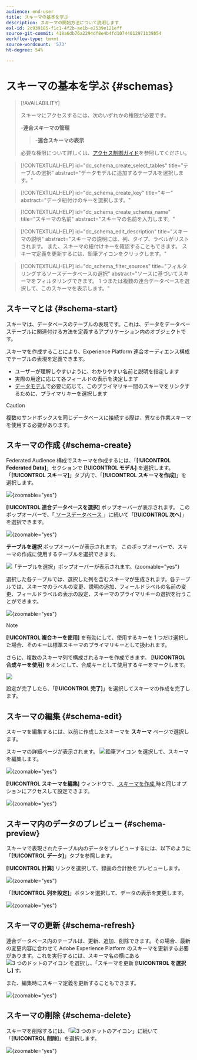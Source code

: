 ```yaml
---
audience: end-user
title: スキーマの基本を学ぶ
description: スキーマの開始方法について説明します
exl-id: 2c939185-f1c1-4f2b-ae1b-e2539e121eff
source-git-commit: 418a6db76a2294df8e4b4fd10744012971b39b54
workflow-type: tm+mt
source-wordcount: '573'
ht-degree: 54%

---
```


# スキーマの基本を学ぶ {#schemas}

>[!AVAILABILITY]
>
>スキーマにアクセスするには、次のいずれかの権限が必要です。
>
>-**連合スキーマの管理**
>>-**連合スキーマの表示**
>
>必要な権限について詳しくは、[アクセス制御ガイド](/help/governance-privacy-security/access-control.md)を参照してください。

>[!CONTEXTUALHELP]
>id="dc_schema_create_select_tables"
>title="テーブルの選択"
>abstract="データモデルに追加するテーブルを選択します。"

>[!CONTEXTUALHELP]
>id="dc_schema_create_key"
>title="キー"
>abstract="データ紐付けのキーを選択します。"

>[!CONTEXTUALHELP]
>id="dc_schema_create_schema_name"
>title="スキーマの名前"
>abstract="スキーマの名前を入力します。"

>[!CONTEXTUALHELP]
>id="dc_schema_edit_description"
>title="スキーマの説明"
>abstract="スキーマの説明には、列、タイプ、ラベルがリストされます。 また、スキーマの紐付けキーを確認することもできます。 スキーマ定義を更新するには、鉛筆アイコンをクリックします。"

>[!CONTEXTUALHELP]
>id="dc_schema_filter_sources"
>title="フィルタリングするソースデータベースの選択"
>abstract="ソースに基づいてスキーマをフィルタリングできます。 1 つまたは複数の連合データベースを選択して、このスキーマを表示します。"

## スキーマとは {#schema-start}

スキーマは、データベースのテーブルの表現です。これは、データをデータベーステーブルに関連付ける方法を定義するアプリケーション内のオブジェクトです。

スキーマを作成することにより、Experience Platform 連合オーディエンス構成でテーブルの表現を定義できます。

* ユーザーが理解しやすいように、わかりやすい名前と説明を指定します
* 実際の用途に応じて各フィールドの表示を決定します
* [データモデル](../data-management/gs-models.md#data-model-start)で必要に応じて、このプライマリキー間のスキーマをリンクするために、プライマリキーを選択します

>[!CAUTION]
>
>複数のサンドボックスを同じデータベースに接続する際は、異なる作業スキーマを使用する必要があります。

## スキーマの作成 {#schema-create}

Federated Audience 構成でスキーマを作成するには、「**[!UICONTROL Federated Data]**」セクションで **[!UICONTROL モデル]** を選択します。 「**[!UICONTROL スキーマ]**」タブ内で、「**[!UICONTROL スキーマを作成]**」を選択します。

![](assets/schema_create.png){zoomable="yes"}

**[!UICONTROL 連合データベースを選択]** ポップオーバーが表示されます。 このポップオーバーで、「[ ソースデータベース ](/help/connections/home.md)」に続いて「**[!UICONTROL 次へ]**」を選択できます。


![](assets/schema_tables.png){zoomable="yes"}

**テーブルを選択** ポップオーバーが表示されます。 このポップオーバーで、スキーマの作成に使用するテーブルを選択できます。

![ 「テーブルを選択」ポップオーバーが表示されます。](assets/select-table.png){zoomable="yes"}

選択した各テーブルでは、選択した列を含むスキーマが生成されます。各テーブルでは、スキーマのラベルの変更、説明の追加、フィールドラベルの名前の変更、フィールドラベルの表示の設定、スキーマのプライマリキーの選択を行うことができます。

![](assets/schema_fields.png){zoomable="yes"}

>[!NOTE]
>
>**[!UICONTROL 複合キーを使用]** を有効にして、使用するキーを 1 つだけ選択した場合、そのキーは標準スキーマのプライマリキーとして扱われます。

さらに、複数のスキーマ列で構成されるキーを作成できます。 **[!UICONTROL 合成キーを使用]** をオンにして、合成キーとして使用するキーをマークします。

![](assets/composite-key.png)

設定が完了したら、「**[!UICONTROL 完了]**」を選択してスキーマの作成を完了します。

## スキーマの編集 {#schema-edit}

スキーマを編集するには、以前に作成したスキーマを **スキーマ** ページで選択します。

スキーマの詳細ページが表示されます。 ![ 鉛筆アイコン ](/help/assets/icons/edit.png) を選択して、スキーマを編集します。

![](assets/schema_edit.png){zoomable="yes"}

**[!UICONTROL スキーマを編集]** ウィンドウで、[ スキーマを作成 ](#schema-create) 時と同じオプションにアクセスして設定できます。

![](assets/schema_edit_orders.png){zoomable="yes"}

## スキーマ内のデータのプレビュー {#schema-preview}

スキーマで表現されたテーブル内のデータをプレビューするには、以下のように「**[!UICONTROL データ]**」タブを参照します。

**[!UICONTROL 計算]** リンクを選択して、録画の合計数をプレビューします。

![](assets/schema_data.png){zoomable="yes"}

「**[!UICONTROL 列を設定]**」ボタンを選択して、データの表示を変更します。

![](assets/schema_columns.png){zoomable="yes"}

## スキーマの更新 {#schema-refresh}

連合データベース内のテーブルは、更新、追加、削除できます。その場合、最新の変更内容に合わせて Adobe Experience Platform のスキーマを更新する必要があります。これを実行するには、スキーマ名の横にある ![3 つのドットのアイコン ](/help/assets/icons/more.png) を選択し、「スキーマを更新 **[!UICONTROL を選択し]** す。

また、編集時にスキーマ定義を更新することもできます。

![](assets/schema_refresh.png){zoomable="yes"}

## スキーマの削除 {#schema-delete}

スキーマを削除するには、「![3 つのドットのアイコン ](/help/assets/icons/more.png)」に続いて「**[!UICONTROL 削除]**」を選択します。

![](assets/schema_delete.png){zoomable="yes"}
